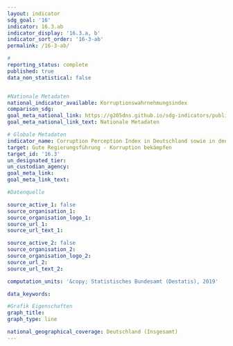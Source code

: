 ```yaml
---
layout: indicator                       
sdg_goal: '16'                       
indicator: 16.3.ab                       
indicator_display: '16.3.a, b'                       
indicator_sort_order: '16-3-ab'                       
permalink: /16-3-ab/                       

#                       
reporting_status: complete                       
published: true                       
data_non_statistical: false                       


#Nationale Metadaten                       
national_indicator_available: Korruptionswahrnehmungsindex                       
comparison_sdg:                       
goal_meta_national_link: https://g205dns.github.io/sdg-indicators/public/MetaDe/16.3.ab.pdf
goal_meta_national_link_text: Nationale Metadaten                       

# Globale Metadaten                       
indicator_name: Corruption Perception Index in Deutschland sowie in den Partnerländern der deutschen Entwicklungszusammenarbeit                       
target: Gute Regierungsführung - Korruption bekämpfen                       
target_id: '16.3'                       
un_designated_tier:                        
un_custodian_agency:                        
goal_meta_link:                        
goal_meta_link_text:                        

#Datenquelle                       

source_active_1: false                       
source_organisation_1:                        
source_organisation_logo_1:                        
source_url_1:                        
source_url_text_1:                        

source_active_2: false                       
source_organisation_2:                        
source_organisation_logo_2:                        
source_url_2:                        
source_url_text_2:                        

computation_units: '&copy; Statistisches Bundesamt (Destatis), 2019'                       

data_keywords:                        

#Grafik Eigenschaften                       
graph_title:                        
graph_type: line                       

national_geographical_coverage: Deutschland (Insgesamt)
---
```

